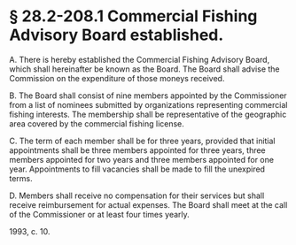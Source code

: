 # § 28.2-208.1 Commercial Fishing Advisory Board established.

<p>A. There is hereby established the Commercial Fishing Advisory Board, which shall hereinafter be known as the Board. The Board shall advise the Commission on the expenditure of those moneys received.</p><p>B. The Board shall consist of nine members appointed by the Commissioner from a list of nominees submitted by organizations representing commercial fishing interests. The membership shall be representative of the geographic area covered by the commercial fishing license.</p><p>C. The term of each member shall be for three years, provided that initial appointments shall be three members appointed for three years, three members appointed for two years and three members appointed for one year. Appointments to fill vacancies shall be made to fill the unexpired terms.</p><p>D. Members shall receive no compensation for their services but shall receive reimbursement for actual expenses. The Board shall meet at the call of the Commissioner or at least four times yearly.</p><p>1993, c. 10.</p>